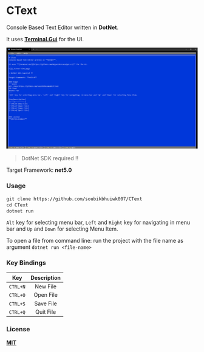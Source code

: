 # CText
Console Based Text Editor written in **DotNet**.

It uses **[Terminal.Gui](https://github.com/migueldeicaza/gui.cs)** for the UI.

![](./CText-view.png)

> DotNet SDK required !!

Target Framework: **net5.0**

### Usage
```shell
git clone https://github.com/soubikbhuiwk007/CText
cd CText
dotnet run
```
`Alt` key for selecting menu bar, `Left` and `Right` key for navigating  in menu bar and `Up` and `Down` for selecting Menu Item.

To open a file from command line: run the project with the file name as argument `dotnet run <file-name>`

### Key Bindings
|Key|Description|
|:--:|:--------:|
|`CTRL+N`|New File|
|`CTRL+O`|Open File|
|`CTRL+S`|Save File|
|`CTRL+Q`|Quit File|


### License
**[MIT](LICENSE)**
